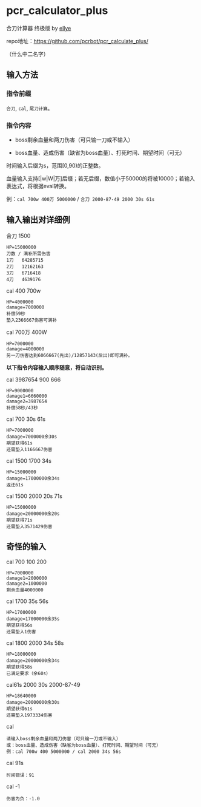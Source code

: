 # pcr_calculator_plus
合刀计算器 终极版 by [ellye](https://github.com/watermellye)

repo地址：https://github.com/pcrbot/pcr_calculate_plus/

（什么中二名字）

## 输入方法

### 指令前缀
```合刀```, ```cal```, ```尾刀计算```。

### 指令内容
- boss剩余血量和两刀伤害（可只输一刀或不输入）

- boss血量、造成伤害（缺省为boss血量）、打死时间、期望时间（可无）

时间输入后缀为s，范围[0,90)的正整数。

血量输入支持[|w|W|万]后缀；若无后缀，数值小于50000的将被10000；若输入表达式，将根据eval转换。

例：```cal 700w 400万 5000000``` / ```合刀 2000-87-49 2000 30s 61s```



## 输入输出对详细例
合刀 1500
```
HP=15000000
刀数 / 满补所需伤害
1刀 	 64285715
2刀 	 12162163
3刀 	 6716418
4刀 	 4639176
```

cal 400 700w
```
HP=4000000
damage=7000000
补偿59秒
垫入2366667伤害可满补
```

cal 700万 400W
```
HP=7000000
damage=4000000
另一刀伤害达到6066667(先出)/12857143(后出)即可满补。
```

**以下指令内容输入顺序随意，将自动识别。**

cal 3987654 900 666
```
HP=9000000
damage1=6660000
damage2=3987654
补偿58秒/43秒
```

cal 700 30s 61s
```
HP=7000000
damage=7000000余30s
期望获得61s
还需垫入1166667伤害
```

cal 1500 1700 34s
```
HP=15000000
damage=17000000余34s
返还61s
```

cal 1500 2000 20s 71s
```
HP=15000000
damage=20000000余20s
期望获得71s
还需垫入3571429伤害
```

## 奇怪的输入
cal 700 100 200
```
HP=7000000
damage1=2000000
damage2=1000000
剩余血量4000000
```

cal 1700 35s 56s
```
HP=17000000
damage=17000000余35s
期望获得56s
还需垫入1伤害
```

cal 1800 2000 34s 58s
```
HP=18000000
damage=20000000余34s
期望获得58s
已满足要求（余60s）
```

cal61s 2000 30s 2000-87-49
```
HP=18640000
damage=20000000余30s
期望获得61s
还需垫入1973334伤害
```

cal
```
请输入boss剩余血量和两刀伤害（可只输一刀或不输入）
或：boss血量、造成伤害（缺省为boss血量）、打死时间、期望时间（可无）
例：cal 700w 400 5000000 / cal 2000 34s 56s
```

cal 91s
```
时间错误：91
```

cal -1
```
伤害为负：-1.0
```
